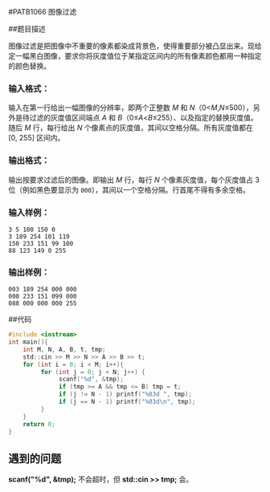 #PATB1066 图像过滤

##题目描述

图像过滤是把图像中不重要的像素都染成背景色，使得重要部分被凸显出来。现给定一幅黑白图像，要求你将灰度值位于某指定区间内的所有像素颜色都用一种指定的颜色替换。

### 输入格式：

输入在第一行给出一幅图像的分辨率，即两个正整数 *M* 和 *N*（0<*M*,*N*≤500），另外是待过滤的灰度值区间端点 *A* 和 *B*（0≤*A*<*B*≤255）、以及指定的替换灰度值。随后 *M* 行，每行给出 *N* 个像素点的灰度值，其间以空格分隔。所有灰度值都在 [0, 255] 区间内。

### 输出格式：

输出按要求过滤后的图像。即输出 *M* 行，每行 *N* 个像素灰度值，每个灰度值占 3 位（例如黑色要显示为 `000`），其间以一个空格分隔。行首尾不得有多余空格。

### 输入样例：

```in
3 5 100 150 0
3 189 254 101 119
150 233 151 99 100
88 123 149 0 255
```

### 输出样例：

```out
003 189 254 000 000
000 233 151 099 000
088 000 000 000 255
```

##代码

```c
#include <iostream>
int main(){
    int M, N, A, B, t, tmp;
    std::cin >> M >> N >> A >> B >> t;
    for (int i = 0; i < M; i++){
         for (int j = 0; j < N; j++) {
              scanf("%d", &tmp);
              if (tmp >= A && tmp <= B) tmp = t;
              if (j != N - 1) printf("%03d ", tmp);
              if (j == N - 1) printf("%03d\n", tmp);
         }
    }
    return 0;
}
```

## 遇到的问题

**scanf("%d", &tmp);** 不会超时，但 **std::cin >> tmp;** 会。